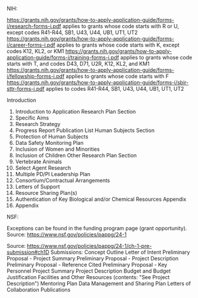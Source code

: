 NIH:

https://grants.nih.gov/grants/how-to-apply-application-guide/forms-i/research-forms-i.pdf applies to grants whose code starts with R or U, except codes R41-R44, SB1, U43, U44, UB1, UT1, UT2
https://grants.nih.gov/grants/how-to-apply-application-guide/forms-i/career-forms-i.pdf applies to grants whose code starts with K, except codes K12, KL2, or KM1
https://grants.nih.gov/grants/how-to-apply-application-guide/forms-i/training-forms-i.pdf applies to grants whose code starts with T, and codes D43, D71, U2R, K12, KL2, and KM1
https://grants.nih.gov/grants/how-to-apply-application-guide/forms-i/fellowship-forms-i.pdf applies to grants whose code starts with F
https://grants.nih.gov/grants/how-to-apply-application-guide/forms-i/sbir-sttr-forms-i.pdf applies to codes R41-R44, SB1, U43, U44, UB1, UT1, UT2

Introduction
1. Introduction to Application
Research Plan Section
2. Specific Aims
3. Research Strategy
4. Progress Report Publication List
Human Subjects Section
5. Protection of Human Subjects
6. Data Safety Monitoring Plan
7. Inclusion of Women and Minorities
8. Inclusion of Children
Other Research Plan Section
9. Vertebrate Animals
10. Select Agent Research
11. Multiple PD/PI Leadership Plan
12. Consortium/Contractual Arrangements
13. Letters of Support
14. Resource Sharing Plan(s)
15. Authentication of Key Biological and/or Chemical Resources
Appendix
16. Appendix


NSF:

Exceptions can be found in the funding program page (grant opportunity).
Source: https://www.nsf.gov/policies/pappg/24-1

Source: https://www.nsf.gov/policies/pappg/24-1/ch-1-pre-submission#ch1D
Submissions:
    Concept Outline
    Letter of Intent
    Preliminary Proposal - Project Summary
    Preliminary Proposal - Project Description
    Preliminary Proposal - Reference Cited
    Preliminary Proposal - Key Personnel 
    Project Summary
    Project Description
    Budget and Budget Justification
    Facilities and Other Resources (contents: "See Project Description")
    Mentoring Plan
    Data Management and Sharing Plan
    Letters of Collaboration
    Publications

